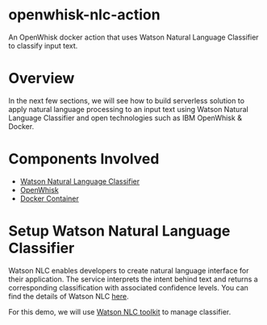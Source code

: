 # openwhisk-nlc-action
An OpenWhisk docker action that uses Watson Natural Language Classifier to classify input text.

# Overview
In the next few sections, we will see how to build serverless solution to apply natural language processing to an input text using Watson Natural Language Classifier and open technologies such as IBM OpenWhisk & Docker.

# Components Involved
- [Watson Natural Language Classifier](https://www.ibm.com/watson/developercloud/nl-classifier.html)
- [OpenWhisk](https://new-console.ng.bluemix.net/openwhisk/)
- [Docker Container](https://www.docker.com/)

# Setup Watson Natural Language Classifier
Watson NLC enables developers to create natural language interface for their application. The service interprets the intent behind text and returns a corresponding classification with associated confidence levels. You can find the details of Watson NLC [here](https://www.ibm.com/watson/developercloud/nl-classifier.html).

For this demo, we will use [Watson NLC toolkit](https://www.ibm.com/watson/developercloud/doc/nl-classifier/tool_overview.shtml) to manage classifier.
